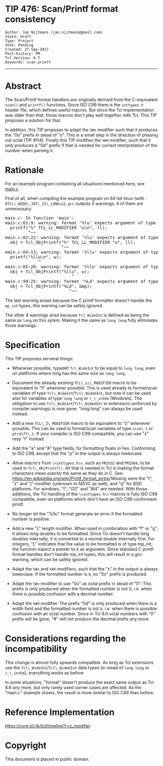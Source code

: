 # TIP 476: Scan/Printf format consistency
	Author: Jan Nijtmans (jan.nijtmans@gmail.com)
	State: Draft
	Type: Project
	Vote: Pending
	Created: 27-Sep-2017
	Post-history: PM
	Tcl-Version: 8.7
	Keywords: scan printf
-----

# Abstract

The Scan/Printf format handlers are originally derived from the
C-equivalent `scan()` and `printf()` functions. Since ISO C99 there is
the `inttypes.h` header file, which defines useful macros. But since
the Tcl implementation was older than that, those macros don't
play well together with Tcl. This TIP proposes a solution for that.

In addition, this TIP proposes to adapt the `%#o` modifier such that
it produces the "0o" prefix in stead of "o". This is a small step in the
direction of phasing out octal (TIP #114). Finally this TIP modifies
the `%#d` modifier, such that it only produces a "0d" prefix if that
is needed for correct interpretation of the number when parsing it.

# Rationale

For an example program containing all situations mentioned here,
see [main.c](../attach/476/main.c)

First of all, when compiling the example program on 64-bit linux
(with `-DTCL\_WIDE\_INT\_IS\_LONG=1`), `gcc` outputs 5 warnings, 4 of them
are unnecessary:

<pre>
main.c: In function 'main':
main.c:61:9: warning: format '%lu' expects argument of type 'long unsigned int', but argument 2 has type 'long long unsigned int' [-Wformat=]
  printf("%" TCL_LL_MODIFIER "u\n", ll);
         ^~~
main.c:62:22: warning: format '%lu' expects argument of type 'long unsigned int', but argument 2 has type 'long long unsigned int' [-Wformat=]
  obj = Tcl_ObjPrintf("%" TCL_LL_MODIFIER "u", ll);
                      ^~~
main.c:64:13: warning: format '%llu' expects argument of type 'long long unsigned int', but argument 2 has type 'Tcl_WideUInt {aka long unsigned int}' [-Wformat=]
  printf("%llu\n", w);
             ^
main.c:65:26: warning: format '%llu' expects argument of type 'long long unsigned int', but argument 2 has type 'Tcl_WideUInt {aka long unsigned int}' [-Wformat=]
  obj = Tcl_ObjPrintf("%llu", w);
                          ^
main.c:99:25: warning: format '%Ld' expects argument of type 'long long int', but argument 2 has type 'mp_int * {aka struct mp_int *}' [-Wformat=]
  obj = Tcl_ObjPrintf("%Ld", &mp);
                         ^~~
</pre>

The last warning arises because the C printf formatter doesn't handle the `mp_int` types, this warning can be safely ignored.

The other 4 warnings arise because `Tcl_WideInt` is defined as being the same as `long` on this sytem. Making it the same as `long long` fully eliminates those warnings.

# Specification

This TIP proposes serveral things:

   *   Whenever possible, typedef `Tcl_WideInt` to be equal to `long long`, even
       on platforms where long has the same size as `long long`.

   *   Document the already existing `TCL\_LL\_MODIFIER` macro to be equivalent
       to "ll" whenever possible. This is used already to format/scan variables
       of type `Tcl\_WideInt`/`Tcl\_WideUInt`, but now it can be used also for
       variables of type `long long` or `\_\_int64` (Windows). The obligation to
       use `Tcl\_WideInt`/`Tcl\_WideUInt` in extensions (enforced by compiler
       warnings) is now gone: "long long" can always be used instead.

   *   Add a new `TCL\_Z\_MODIFIER` macro to be equivalent to "z" whenever possible.
       This can be used to format/scan variables of type `size\_t` or `ptrdiff\_t`.
       If your compiler is ISO C99-compatible, you can use "z" resp "t" instead.

   *   Add the "a" and "A" type fields, for formatting floats in hex. Conforming
       to ISO C99, except that the "p" in the output is always lowercase.

   *   Allow macro's from `\<inttypes.h\>`, such as `PRId32` and `PRId64`, to be used in
       `Tcl\_ObjPrintf()`. All that is needed in Tcl is making the format characters
       mean _exactly_ the same as they do in C. See: <https://en.wikipedia.org/wiki/Printf_format_string>
       Missing were the "t", "z" and "j" modifier (unknown to MSVC as well), and "q"
       for BSD platforms. For windows, "I", "I32" and "I64" are needed. With those
       additions, the Tcl handling of the `\<inttypes.h\>` macros is fully ISO C99
       compatible, even on platforms which don't have an ISO C99
       conformant printf.

   *   No longer let the "%llu" format generate an error if the formatted number
       is positive.

   *   Add a new "L" length modifier. When used in combination with "f" or "g",
       it allows long doubles to be formatted. Since Tcl doesn't handle long doubles
       internally, it is converted to a normal double internally first.
       For integers, "L" indicates that the value to be formatted is of type mp_int,
       the function expect a pointer to it as argument. Since standard C printf
       format handles don't handle mp\_int types, this will result in a gcc warning,
       which can be safely ignored.

   *   Adapt the `%#x` and `%#X` modifiers, such that the "x" in the output is always lowercase.
       If the formatted number is `0`, no "0x" prefix is produced.

   *   Adapt the `%#o` modifier to use "0o" as octal prefix in stead of "0".
       This prefix is only produced when the formatted number is not 0,
       i.e. when there is possible confusion with a decimal number.

   *   Adapt the `%#d` modifier. The prefix "0d" is only produced when there is
       a width field and the formatted number is not `0`, i.e. when there is
       possible confusion with an octal number. Since in Tcl 9.0 octal numbers
       with "0" prefix will be gone, "#" will not produce the decimal prefix any more.

# Considerations regarding the incompatibility

This change is almost fully upwards compatible. As long as Tcl extensions use the
`Tcl\_WideInt`/`Tcl\_WideUInt` data types (in stead of `long long` or `\_\_int64`),
everything works as before.

In some situations, "format" doesn't produce the exact same output as Tcl 8.6
any more, but only rarely used corner cases are affected. As the "main.c"
example shows, the result is more similar to ISO C99 than before.

# Reference Implementation

<https://core.tcl.tk/tcl/timeline?r=z_modifier>

# Copyright

This document is placed in public domain.
